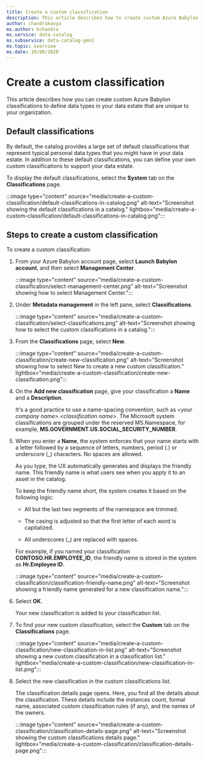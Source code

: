 ```yaml
---
title: Create a custom classification
description: This article describes how to create custom Azure Babylon classifications to define data types in your data estate that are unique to your organization.
author: chandrakavya
ms.author: kchandra
ms.service: data-catalog
ms.subservice: data-catalog-gen2
ms.topic: overview
ms.date: 10/08/2020
---
```


# Create a custom classification

This article describes how you can create custom Azure Babylon classifications to define data types in your data estate that are unique to your organization.

## Default classifications

By default, the catalog provides a large set of default classifications that represent typical personal data types that you might have in your data estate. In addition to these default classifications, you can define your own custom classifications to support your data estate.

To display the default classifications, select the **System** tab on the **Classifications** page.

:::image type="content" source="media/create-a-custom-classification/default-classifications-in-catalog.png" alt-text="Screenshot showing the default classifications in a catalog." lightbox="media/create-a-custom-classification/default-classifications-in-catalog.png":::

## Steps to create a custom classification

To create a custom classification:

1. From your Azure Babylon account page, select **Launch Babylon account**, and then select **Management Center**.

   :::image type="content" source="media/create-a-custom-classification/select-management-center.png" alt-text="Screenshot showing how to select Management Center.":::

1. Under **Metadata management** in the left pane, select **Classifications**.

   :::image type="content" source="media/create-a-custom-classification/select-classifications.png" alt-text="Screenshot showing how to select the custom classifications in a catalog.":::

1. From the **Classifications** page, select **New**.

   :::image type="content" source="media/create-a-custom-classification/create-new-classification.png" alt-text="Screenshot showing how to select New to create a new custom classification." lightbox="media/create-a-custom-classification/create-new-classification.png":::

1. On the **Add new classification** page, give your classification a **Name** and a **Description**.

   It's a good practice to use a name-spacing convention, such as *&lt;your company name>.<classification name&gt;*. The Microsoft system classifications are grouped under the reserved MS.Namespace, for example, **MS.GOVERNMENT.US.SOCIAL\_SECURITY\_NUMBER**.

1. When you enter a **Name**, the system enforces that your name starts with a letter followed by a sequence of letters, numbers, period (.) or underscore (_) characters. No spaces are allowed.

   As you type, the UX automatically generates and displays the friendly name. This friendly name is what users see when you apply it to an asset in the catalog.

   To keep the friendly name short, the system creates it based on the following logic:

   - All but the last two segments of the namespace are trimmed.

   - The casing is adjusted so that the first letter of each word is capitalized.

   - All underscores (\_) are replaced with spaces.

   For example, if you named your classification **CONTOSO.HR.EMPLOYEE_ID**, the friendly name is stored in the system as **Hr.Employee ID**.

   :::image type="content" source="media/create-a-custom-classification/classification-friendly-name.png" alt-text="Screenshot showing a friendly name generated for a new classification name.":::

1. Select **OK**.

   Your new classification is added to your classification list.

1. To find your new custom classification, select the **Custom** tab on the **Classifications** page.

   :::image type="content" source="media/create-a-custom-classification/new-classification-in-list.png" alt-text="Screenshot showing a new custom classification in a classification list." lightbox="media/create-a-custom-classification/new-classification-in-list.png":::

1. Select the new classification in the custom classifications list.

   The classification details page opens. Here, you find all the details about the classification. These details include the instances count, formal name, associated custom classification rules (if any), and the names of the owners.

   :::image type="content" source="media/create-a-custom-classification/classification-details-page.png" alt-text="Screenshot showing the custom classifications details page." lightbox="media/create-a-custom-classification/classification-details-page.png":::
